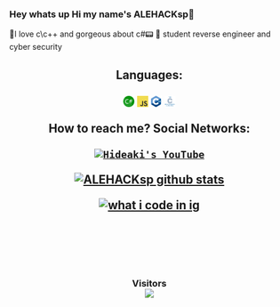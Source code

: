 ### Hey whats up Hi my name's ALEHACKsp👋

🚀I love c\c++ and gorgeous about c#📟
🚀 student reverse engineer and cyber security

<h2 align="center">Languages:
<br>
<br>
<code><img height="20" src="https://raw.githubusercontent.com/github/explore/80688e429a7d4ef2fca1e82350fe8e3517d3494d/topics/csharp/csharp.png"></code>
<code><img height="20" src="https://raw.githubusercontent.com/github/explore/80688e429a7d4ef2fca1e82350fe8e3517d3494d/topics/javascript/javascript.png"></code>
<code><img height="20" src="https://raw.githubusercontent.com/github/explore/80688e429a7d4ef2fca1e82350fe8e3517d3494d/topics/cpp/cpp.png"></code>
<code><img height="20" src="https://raw.githubusercontent.com/github/explore/80688e429a7d4ef2fca1e82350fe8e3517d3494d/topics/c/c.png"></code>


How to reach me? Social Networks:


<a href="https://discord.gg/mdF4Dr9">
  <code><img alt="Hideaki's YouTube" height="20" src="https://discord.com/assets/07dca80a102d4149e9736d4b162cff6f.ico"></code>
</a>

[![ALEHACKsp github stats](https://github-readme-stats.vercel.app/api?username=ALEHACKsp&show_icons=true&theme=dracula)](https://github.com/ALEHACKsp/github-readme-stats) 

[![what i code in ig](https://github-readme-stats.vercel.app/api/top-langs/?username=lhaasper&theme=dracula&show_icons=true)](https://www.youtube.com/watch?v=dQw4w9WgXcQ)

</h2>
<br>
<br>
</a>
<h3 align="center"> 
<br>
<br>
Visitors<br>
<img src="https://profile-counter.glitch.me/ytmcgamer/count.svg" />
</h3>
<br>
<br>
